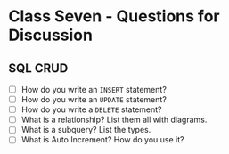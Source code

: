 # Class Seven - Questions for Discussion

## SQL CRUD

- [ ] How do you write an `INSERT` statement?
- [ ] How do you write an `UPDATE` statement?
- [ ] How do you write a `DELETE` statement?
- [ ] What is a relationship? List them all with diagrams.
- [ ] What is a subquery? List the types.
- [ ] What is Auto Increment? How do you use it?
<!-- ? cascade -->